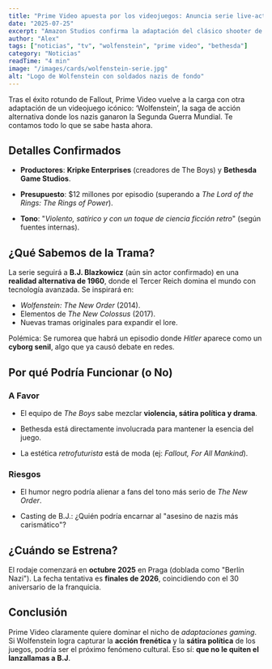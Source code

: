 ```yaml
---
title: "Prime Video apuesta por los videojuegos: Anuncia serie live-action de ‘Wolfenstein’ tras el éxito de ‘Fallout’"
date: "2025-07-25"
excerpt: "Amazon Studios confirma la adaptación del clásico shooter de Bethesda con un presupuesto récord y los creadores de ‘The Boys’ a cargo."
author: "Alex"
tags: ["noticias", "tv", "wolfenstein", "prime video", "bethesda"]
category: "Noticias"
readTime: "4 min"
image: "/images/cards/wolfenstein-serie.jpg"
alt: "Logo de Wolfenstein con soldados nazis de fondo"
---
```



Tras el éxito rotundo de Fallout, Prime Video vuelve a la carga con otra adaptación de un videojuego icónico: ‘Wolfenstein’, la saga de acción alternativa donde los nazis ganaron la Segunda Guerra Mundial. Te contamos todo lo que se sabe hasta ahora.

## Detalles Confirmados

- **Productores**: **Kripke Enterprises** (creadores de The Boys) y **Bethesda Game Studios**.

- **Presupuesto**: $12 millones por episodio (superando a _The Lord of the Rings: The Rings of Power_).

- **Tono**: "_Violento, satírico y con un toque de ciencia ficción retro_" (según fuentes internas).

## ¿Qué Sabemos de la Trama?

La serie seguirá a **B.J. Blazkowicz** (aún sin actor confirmado) en una **realidad alternativa de 1960**, donde el Tercer Reich domina el mundo con tecnología avanzada. Se inspirará en:

- _Wolfenstein: The New Order_ (2014).
- Elementos de _The New Colossus_ (2017).
- Nuevas tramas originales para expandir el lore.

Polémica: Se rumorea que habrá un episodio donde _Hitler_ aparece como un **cyborg senil**, algo que ya causó debate en redes.

## Por qué Podría Funcionar (o No)

### A Favor

- El equipo de _The Boys_ sabe mezclar **violencia, sátira política y drama**.

- Bethesda está directamente involucrada para mantener la esencia del juego.

- La estética _retrofuturista_ está de moda (ej: _Fallout, For All Mankind_).

### Riesgos

- El humor negro podría alienar a fans del tono más serio de _The New Order_.

- Casting de B.J.: ¿Quién podría encarnar al "asesino de nazis más carismático"?

## ¿Cuándo se Estrena?

El rodaje comenzará en **octubre 2025** en Praga (doblada como "Berlín Nazi"). La fecha tentativa es **finales de 2026**, coincidiendo con el 30 aniversario de la franquicia.

## Conclusión

Prime Video claramente quiere dominar el nicho de _adaptaciones gaming_. Si Wolfenstein logra capturar la **acción frenética** y la **sátira política** de los juegos, podría ser el próximo fenómeno cultural. Eso sí: **que no le quiten el lanzallamas a B.J**.
